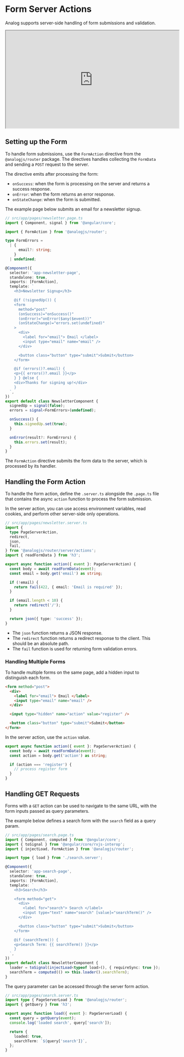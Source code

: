 # Form Server Actions

Analog supports server-side handling of form submissions and validation.

<div className="video-container">
  <div className="video-responsive-wrapper">
    <iframe
      width="560"
      height="315"
      src="https://www.youtube.com/embed/4pFPO1OpD4Q?si=HcESaJI03LgEljpQ&amp;controls=0">
    </iframe>
  </div>
</div>

## Setting up the Form

To handle form submissions, use the `FormAction` directive from the `@analogjs/router` package. The directives handles collecting the `FormData` and sending a `POST` request to the server.

The directive emits after processing the form:

- `onSuccess`: when the form is processing on the server and returns a success response.
- `onError`: when the form returns an error response.
- `onStateChange`: when the form is submitted.

The example page below submits an email for a newsletter signup.

```ts
// src/app/pages/newsletter.page.ts
import { Component, signal } from '@angular/core';

import { FormAction } from '@analogjs/router';

type FormErrors =
  | {
      email?: string;
    }
  | undefined;

@Component({
  selector: 'app-newsletter-page',
  standalone: true,
  imports: [FormAction],
  template: `
    <h3>Newsletter Signup</h3>

    @if (!signedUp()) {
    <form
      method="post"
      (onSuccess)="onSuccess()"
      (onError)="onError($any($event))"
      (onStateChange)="errors.set(undefined)"
    >
      <div>
        <label for="email"> Email </label>
        <input type="email" name="email" />
      </div>

      <button class="button" type="submit">Submit</button>
    </form>

    @if (errors()?.email) {
    <p>{{ errors()?.email }}</p>
    } } @else {
    <div>Thanks for signing up!</div>
    }
  `,
})
export default class NewsletterComponent {
  signedUp = signal(false);
  errors = signal<FormErrors>(undefined);

  onSuccess() {
    this.signedUp.set(true);
  }

  onError(result?: FormErrors) {
    this.errors.set(result);
  }
}
```

The `FormAction` directive submits the form data to the server, which is processed by its handler.

## Handling the Form Action

To handle the form action, define the `.server.ts` alongside the `.page.ts` file that contains the async `action` function to process the form submission.

In the server action, you can use access environment variables, read cookies, and perform other server-side only operations.

```ts
// src/app/pages/newsletter.server.ts
import {
  type PageServerAction,
  redirect,
  json,
  fail,
} from '@analogjs/router/server/actions';
import { readFormData } from 'h3';

export async function action({ event }: PageServerAction) {
  const body = await readFormData(event);
  const email = body.get('email') as string;

  if (!email) {
    return fail(422, { email: 'Email is required' });
  }

  if (email.length < 10) {
    return redirect('/');
  }

  return json({ type: 'success' });
}
```

- The `json` function returns a JSON response.
- The `redirect` function returns a redirect response to the client. This should be an absolute path.
- The `fail` function is used for returning form validation errors.

### Handling Multiple Forms

To handle multiple forms on the same page, add a hidden input to distinguish each form.

```html
<form method="post">
  <div>
    <label for="email"> Email </label>
    <input type="email" name="email" />
  </div>

  <input type="hidden" name="action" value="register" />

  <button class="button" type="submit">Submit</button>
</form>
```

In the server action, use the `action` value.

```ts
export async function action({ event }: PageServerAction) {
  const body = await readFormData(event);
  const action = body.get('action') as string;

  if (action === 'register') {
    // process register form
  }
}
```

## Handling GET Requests

Forms with a `GET` action can be used to navigate to the same URL, with the form inputs passed as query parameters.

The example below defines a search form with the `search` field as a query param.

```ts
// src/app/pages/search.page.ts
import { Component, computed } from '@angular/core';
import { toSignal } from '@angular/core/rxjs-interop';
import { injectLoad, FormAction } from '@analogjs/router';

import type { load } from './search.server';

@Component({
  selector: 'app-search-page',
  standalone: true,
  imports: [FormAction],
  template: `
    <h3>Search</h3>

    <form method="get">
      <div>
        <label for="search"> Search </label>
        <input type="text" name="search" [value]="searchTerm()" />
      </div>

      <button class="button" type="submit">Submit</button>
    </form>

    @if (searchTerm()) {
    <p>Search Term: {{ searchTerm() }}</p>
    }
  `,
})
export default class NewsletterComponent {
  loader = toSignal(injectLoad<typeof load>(), { requireSync: true });
  searchTerm = computed(() => this.loader().searchTerm);
}
```

The query parameter can be accessed through the server form action.

```ts
// src/app/pages/search.server.ts
import type { PageServerLoad } from '@analogjs/router';
import { getQuery } from 'h3';

export async function load({ event }: PageServerLoad) {
  const query = getQuery(event);
  console.log('loaded search', query['search']);

  return {
    loaded: true,
    searchTerm: `${query['search']}`,
  };
}
```
